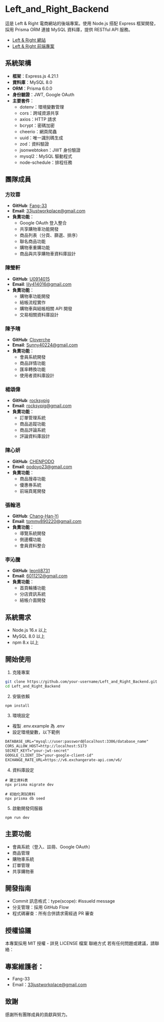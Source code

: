 # Left_and_Right_Backend

這是 Left & Right 電商網站的後端專案。使用 Node.js 搭配 Express 框架開發，採用 Prisma ORM 連接 MySQL 資料庫，提供 RESTful API 服務。

- [Left & Right 網站](https://left-and-right-accessory.up.railway.app/)
- [Left & Right 前端專案](https://github.com/33test/clone-bonny)

## 系統架構

- **框架**：Express.js 4.21.1
- **資料庫**：MySQL 8.0
- **ORM**：Prisma 6.0.0
- **身份驗證**：JWT, Google OAuth
- **主要套件**：
  - dotenv：環境變數管理
  - cors：跨域資源共享
  - axios：HTTP 請求
  - bcrypt：密碼加密
  - cheerio：網頁爬蟲
  - uuid：唯一識別碼生成
  - zod：資料驗證
  - jsonwebtoken：JWT 身份驗證
  - mysql2：MySQL 驅動程式
  - node-schedule：排程任務

## 團隊成員

### 方玟蓉

- **GitHub**: [Fang-33](https://github.com/Fang-33)
- **Email**: 33justworkplace@gmail.com
- **負責功能**：
  - Google OAuth 登入整合
  - 共享購物車功能開發
  - 商品列表（分頁、篩選、排序）
  - 聯名商品功能
  - 購物車重購功能
  - 商品與共享購物車資料庫設計

### 陳瑩軒

- **GitHub**: [U0914015](https://github.com/U0914015)
- **Email**: lily414016@gmail.com
- **負責功能**：
  - 購物車功能開發
  - 結帳流程實作
  - 購物車與結帳相關 API 開發
  - 交易相關資料庫設計

### 陳予晴

- **GitHub**: [Cloverche](https://github.com/Cloverche)
- **Email**: Sunny40224@gmail.com
- **負責功能**：
  - 會員系統開發
  - 商品詳情功能
  - 匯率轉換功能
  - 使用者資料庫設計

### 楊頌偉

- **GitHub**: [rocksypig](https://github.com/rocksypig)
- **Email**: rocksypig@gmail.com
- **負責功能**：
  - 訂單管理系統
  - 商品追蹤功能
  - 商品評論系統
  - 評論資料庫設計

### 陳心妍

- **GitHub**: [CHENPODO](https://github.com/CHENPODO)
- **Email**: podoyo23@gmail.com
- **負責功能**：
  - 商品搜尋功能
  - 優惠券系統
  - 前端頁尾開發

### 張翰浥

- **GitHub**: [Chang-Han-Yi](https://github.com/Chang-Han-Yi)
- **Email**: tommy890220@gmail.com
- **負責功能**：
  - 導覽系統開發
  - 側邊欄功能
  - 會員資料整合

### 李沁騰

- **GitHub**: [leonli8731](https://github.com/leonli8731)
- **Email**: 6011212@gmail.com
- **負責功能**：
  - 首頁輪播功能
  - 分店資訊系統
  - 結帳介面開發

## 系統需求

- Node.js 16.x 以上
- MySQL 8.0 以上
- npm 8.x 以上

## 開始使用

1. 克隆專案

```bash
git clone https://github.com/your-username/Left_and_Right_Backend.git
cd Left_and_Right_Backend
```

2. 安裝依賴

```bash
npm install
```

3. 環境設定

- 複製 .env.example 為 .env
- 設定環境變數，以下範例

```markdown
DATABASE_URL="mysql://user:password@localhost:3306/database_name"
CORS_ALLOW_HOST=http://localhost:5173
SECRET_KEYT="your-jwt-secret"
GOOGLE_CLIENT_ID="your-google-client-id"
EXCHANGE_RATE_URL=https://v6.exchangerate-api.com/v6/
```

4. 資料庫設定

```
# 建立資料表
npx prisma migrate dev

# 初始化測試資料
npx prisma db seed
```

5. 啟動開發伺服器

```
npm run dev
```

## 主要功能

- 會員系統（登入、註冊、Google OAuth）
- 商品管理
- 購物車系統
- 訂單管理
- 共享購物車

## 開發指南

- Commit 訊息格式：type(scope): #issueId message
- 分支管理：採用 GitHub Flow
- 程式碼審查：所有合併請求需經過 PR 審查

## 授權協議

本專案採用 MIT 授權 - 詳見 LICENSE 檔案
聯絡方式
若有任何問題或建議，請聯絡：

## 專案維護者：

- Fang-33
- Email：33justworkplace@gmail.com

## 致謝

感謝所有團隊成員的貢獻與努力。
